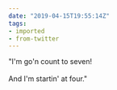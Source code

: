 ```yaml
---
date: "2019-04-15T19:55:14Z"
tags:
- imported
- from-twitter
---
```

"I'm go'n count to seven\!\
\
And I'm startin' at four."
